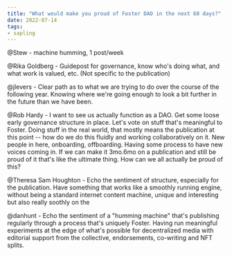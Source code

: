 ```yaml
---
title: "What would make you proud of Foster DAO in the next 60 days?"
date: 2022-07-14
tags:
- sapling
---
```


@Stew - machine humming, 1 post/week

@Rika Goldberg  - Guidepost for governance, know who's doing what, and what work is valued, etc. (Not specific to the publication)

@jlevers - Clear path as to what we are trying to do over the course of the following year. Knowing where we're going enough to look a bit further in the future than we have been.

@Rob Hardy - I want to see us actually function as a DAO. Get some loose early governance structure in place. Let's vote on stuff that's meaningful to Foster. Doing stuff in the real world, that mostly means the publication at this point -- how do we do this fluidly and working collaboratively on it. New people in here, onboarding, offboarding. Having some process to have new voices coming in. If we can make it 3mo.6mo on a publication and still be proud of it that's like the ultimate thing. How can we all actually be proud of this?

@Theresa Sam Houghton  - Echo the sentiment of structure, especially for the publication. Have something that works like a smoothly running engine, without being a standard internet content machine, unique and interesting but also really soothly on the 

@danhunt - Echo the sentiment of a "humming machine" that's publishing regularly through a process that's uniquely Foster. Having run meaningful experiments at the edge of what's possible for decentralized media with editorial support from the collective, endorsements, co-writing and NFT splits. 


